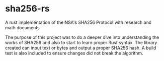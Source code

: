 # sha256-rs
A rust implementation of the NSA's SHA256 Protocol with research and math documents

The purpose of this project was to do a deeper dive into understanding the works of SHA256 and also to start to learn proper Rust syntax. The library created can input text or bytes and output a proper SHA256 hash. A build test is also included to ensure changes did not break the algorithm.
